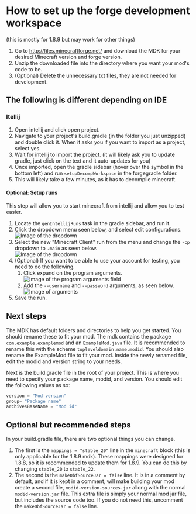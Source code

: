 # How to set up the forge development workspace
(this is mostly for 1.8.9 but may work for other things)

1. Go to http://files.minecraftforge.net/ and download the MDK for your desired Minecraft version and forge version.
2. Unzip the downloaded file into the directory where you want your mod's code to be.
3. (Optional) Delete the unnecessary txt files, they are not needed for development.

## The following is different depending on IDE

### Itellij
1. Open intellij and click open project.
2. Navigate to your project's build.gradle (in the folder you just unzipped) and double click it. When it asks you if you want to import as a project, select yes.
3. Wait for intellij to import the project. (it will likely ask you to update gradle, just click on the text and it auto-updates for you)
4. Once imported, open the gradle sidebar (hover over the symbol in the bottom left) and run `setupDecompWorkspace` in the forgegradle folder.
5. This will likely take a few minutes, as it has to decompile minecraft.

#### Optional: Setup runs
This step will allow you to start minecraft from intellij and allow you to test easier.
1. Locate the `genIntellijRuns` task in the gradle sidebar, and run it.
2. Click the dropdown menu seen below, and select edit configurations.<br>
![Image of the dropdown](https://media.discordapp.net/attachments/792642646907945000/797142149099552778/unknown.png)
3. Select the new "Minecraft Client" run from the menu and change the `-cp` dropdown to `.main` as seen below.<br>
![Image of the dropdown](https://media.discordapp.net/attachments/792642646907945000/797142288056451082/unknown.png)
4. (Optional) If you want to be able to use your account for testing, you need to do the following.
    1. Click expand on the program arguments.<br>
    ![Image of the program arguments field](https://media.discordapp.net/attachments/792642646907945000/797142652394274866/unknown.png)
    2. Add the `--username` and `--password` arguments, as seen below.<br>
    ![Image of arguments](https://media.discordapp.net/attachments/792642646907945000/797142663080968222/unknown.png)
5. Save the run.

## Next steps

The MDK has default folders and directories to help you get started. You should rename these to fit your mod. The mdk contains the package `com.example.examplemod` and an `ExampleMod.java` file. It is recommended to rename this with the scheme `topleveldomain.name.modid`. You should also rename the ExampleMod file to fit your mod. Inside the newly renamed file, edit the modid and version string to your needs.

Next is the build.gradle file in the root of your project. This is where you need to specify your package name, modid, and version. You should edit the following values as so: 
```gradle
version = "Mod version"
group= "Package name" 
archivesBaseName = "Mod id"
```

## Optional but recommended steps

In your build.gradle file, there are two optional things you can change. 
1. The first is the `mappings = "stable_20"` line in the `minecraft` block (this is only applicable for the 1.8.9 mdk). These mappings were designed for 1.8.8, so it is recommended to update them for 1.8.9. You can do this by changing `stable_20` to `stable_22`.
2. The second is the `makeObfSourceJar = false` line. It is in a comment by default, and if it is kept in a comment, will make building your mod create a second file, `modid-version-sources.jar` allong with the normal `modid-version.jar` file. This extra file is simply your normal mod jar file, but includes the source code too. If you do not need this, uncomment the `makeObfSourceJar = false` line.
